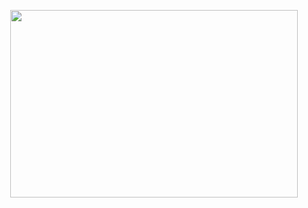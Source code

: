 <p align="center">  <img width="460" height="300" src="(https://media.tenor.com/GE1Z5SaGDk4AAAAd/sasuke-sasuke-uchiha.gif)"> </p>
